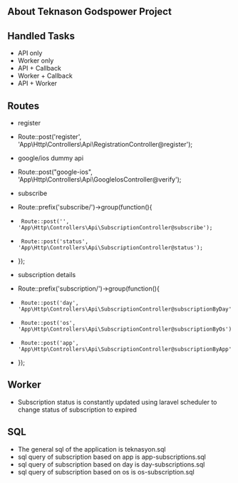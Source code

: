 ## About Teknason Godspower Project

## Handled Tasks
 - API only
 - Worker only
 - API + Callback
 - Worker + Callback
 - API + Worker
 

## Routes

 - register
 - Route::post('register', 'App\Http\Controllers\Api\RegistrationController@register');

 - google/ios dummy api
 - Route::post("google-ios", 'App\Http\Controllers\Api\GoogleIosController@verify');

 -  subscribe
 -  Route::prefix('subscribe/')->group(function(){
 -      Route::post('', 'App\Http\Controllers\Api\SubscriptionController@subscribe');
 -      Route::post('status', 'App\Http\Controllers\Api\SubscriptionController@status');
 -   });

 -  subscription details
 -   Route::prefix('subscription/')->group(function(){
 -      Route::post('day', 'App\Http\Controllers\Api\SubscriptionController@subscriptionByDay');
 -      Route::post('os', 'App\Http\Controllers\Api\SubscriptionController@subscriptionByOs');
 -      Route::post('app', 'App\Http\Controllers\Api\SubscriptionController@subscriptionByApp');
 -   });

## Worker

 - Subscription status is constantly updated using laravel scheduler to change status of subscription to expired


## SQL
 
 - The general sql of the application is teknasyon.sql
 - sql query of subscription based on app is app-subscriptions.sql
 - sql query of subscription based on day is day-subscriptions.sql
 - sql query of subscription based on os is os-subscription.sql 



